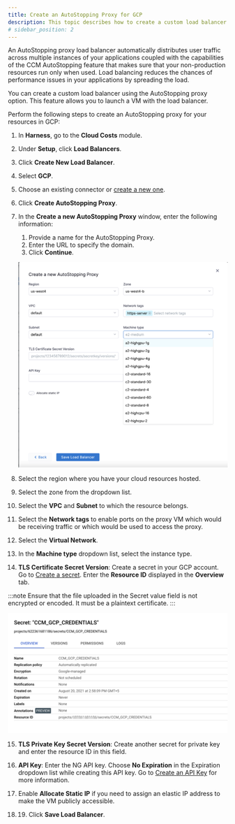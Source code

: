 ```yaml
---
title: Create an AutoStopping Proxy for GCP
description: This topic describes how to create a custom load balancer for GCP.
# sidebar_position: 2
---
```




An AutoStopping proxy load balancer automatically distributes user traffic across multiple instances of your applications coupled with the capabilities of the CCM AutoStopping feature that makes sure that your non-production resources run only when used. Load balancing reduces the chances of performance issues in your applications by spreading the load.

You can create a custom load balancer using the AutoStopping proxy option. This feature allows you to launch a VM with the load balancer. 

Perform the following steps to create an AutoStopping proxy for your resources in GCP:  

1. In **Harness**, go to the **Cloud Costs** module.
2. Under **Setup**, click **Load Balancers**.
3. Click **Create New Load Balancer**.
4. Select **GCP**.
5. Choose an existing connector or [create a new one](/docs/cloud-cost-management/2-use-cloud-cost-management/1-optimize-cloud-costs-with-intelligent-cloud-auto-stopping-rules/1-add-connectors/create-a-gcp-connector-for-auto-stopping-rules.md).
6. Click **Create AutoStopping Proxy**.
7. In the **Create a new AutoStopping Proxy** window, enter the following information:
    1. Provide a name for the AutoStopping Proxy.
    2. Enter the URL to specify the domain. 
    3. Click **Continue**.
   
     ![](./static/gcp-autoproxy-lb-creation.png)

8. Select the region where you have your cloud resources hosted.
9. Select the zone from the dropdown list.
10. Select the **VPC** and **Subnet** to which the resource belongs.
11. Select the **Network tags** to enable ports on the proxy VM which would be receiving traffic or which would be used to access the proxy.
12. Select the **Virtual Network**.
13. In the **Machine type** dropdown list, select the instance type.
14. **TLS Certificate Secret Version**: Create a secret in your GCP account. Go to [Create a secret](https://cloud.google.com/secret-manager/docs/creating-and-accessing-secrets). Enter the **Resource ID** displayed in the **Overview** tab.


:::note
Ensure that the file uploaded in the Secret value field is not encrypted or encoded. It must be a plaintext certificate.
:::

![](./static/gcp-secret-version.png)

15. **TLS Private Key Secret Version**: Create another secret for private key and enter the resource ID in this field.
16. **API Key**: Enter the NG API key. Choose **No Expiration** in the Expiration dropdown list while creating this API key. Go to [Create an API Key](/docs/platform/16_APIs/api-quickstart.md) for more information.

17. Enable **Allocate Static IP** if you need to assign an elastic IP address to make the VM publicly accessible.
18. 19.   Click **Save Load Balancer**.
